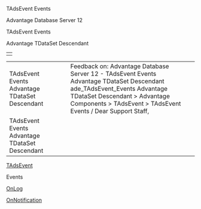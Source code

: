 TAdsEvent Events




Advantage Database Server 12  

TAdsEvent Events

Advantage TDataSet Descendant

|  |
| --- |
|  |

|  |  |  |  |  |
| --- | --- | --- | --- | --- |
| TAdsEvent Events  Advantage TDataSet Descendant |  |  | Feedback on: Advantage Database Server 12 - TAdsEvent Events Advantage TDataSet Descendant ade\_TAdsEvent\_Events Advantage TDataSet Descendant > Advantage Components > TAdsEvent > TAdsEvent Events / Dear Support Staff, |  |
| TAdsEvent Events  Advantage TDataSet Descendant |  |  |  |  |

[TAdsEvent](ade_tadsevent.htm)

Events

[OnLog](ade_tadsevent_onlog.htm)

[OnNotification](ade_tadsevent_onnotification.htm)
